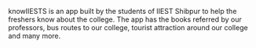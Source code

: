  knowIIESTS is an app built by the students of IIEST Shibpur to help the freshers know about the college. The app has the books referred by our professors, bus routes to our college, tourist attraction around our college and many more.
